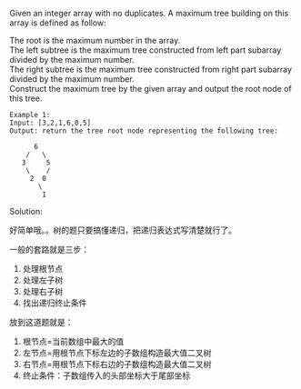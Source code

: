 Given an integer array with no duplicates. A maximum tree building on this array is defined as follow:

The root is the maximum number in the array.<br>
The left subtree is the maximum tree constructed from left part subarray divided by the maximum number.<br>
The right subtree is the maximum tree constructed from right part subarray divided by the maximum number.<br>
Construct the maximum tree by the given array and output the root node of this tree.

```
Example 1:
Input: [3,2,1,6,0,5]
Output: return the tree root node representing the following tree:

      6
    /   \
   3     5
    \    / 
     2  0   
       \
        1
```

Solution: 

好简单哦。。树的题只要搞懂递归，把递归表达式写清楚就行了。

一般的套路就是三步：
1. 处理根节点
2. 处理左子树
3. 处理右子树
4. 找出递归终止条件

放到这道题就是：
1. 根节点=当前数组中最大的值
2. 左节点=用根节点下标左边的子数组构造最大值二叉树
3. 右节点=用根节点下标右边的子数组构造最大值二叉树
4. 终止条件：子数组传入的头部坐标大于尾部坐标
